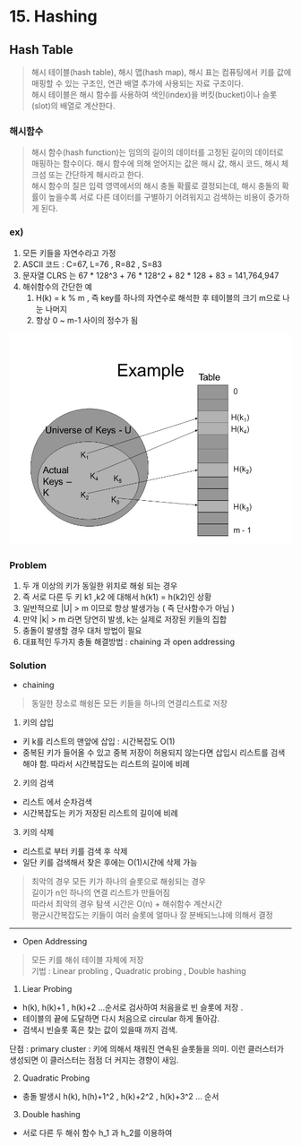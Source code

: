# 15. Hashing




## Hash Table  
> 해시 테이블(hash table), 해시 맵(hash map), 해시 표는 컴퓨팅에서 키를 값에 매핑할 수 있는 구조인, 연관 배열 추가에 사용되는 자료 구조이다.   
> 해시 테이블은 해시 함수를 사용하여 색인(index)을 버킷(bucket)이나 슬롯(slot)의 배열로 계산한다.  

### 해시함수 
> 해시 함수(hash function)는 임의의 길이의 데이터를 고정된 길이의 데이터로 매핑하는 함수이다. 해시 함수에 의해 얻어지는 값은 해시 값, 해시 코드, 해시 체크섬 또는 간단하게 해시라고 한다.  
> 해시 함수의 질은 입력 영역에서의 해시 충돌 확률로 결정되는데, 해시 충돌의 확률이 높을수록 서로 다른 데이터를 구별하기 어려워지고 검색하는 비용이 증가하게 된다.  

### ex)
1. 모든 키들을 자연수라고 가정 
2. ASCII 코드 : C=67, L=76 , R=82 , S=83
3. 문자열 CLRS 는 67 * 128^3 + 76 * 128^2 + 82 * 128 + 83 = 141,764,947
4. 해쉬함수의 간단한 예
   1) H(k) = k % m , 즉 key를 하나의 자연수로 해석한 후 테이블의 크기 m으로 나눈 나머지
   2) 항상 0 ~ m-1 사이의 정수가 됨

![hashing](./hashing.jpg)    
   

### Problem    
1. 두 개 이상의 키가 동일한 위치로 해슁 되는 경우    
2. 즉 서로 다른 두 키 k1 ,k2 에 대해서 h(k1) = h(k2)인 상황    
3. 일반적으로 |U| > m 이므로 항상 발생가능 ( 즉 단사함수가 아님 )    
4. 만약 |k| > m 라면 당연히 발생, k는 실제로 저장된 키들의 집합    
5. 충돌이 발생할 경우 대처 방법이 필요    
6. 대표적인 두가지 충돌 해결방법 : chaining 과 open addressing    

### Solution    

* chaining   
> 동일한 장소로 해슁돈 모든 키들을 하나의 연결리스트로 저장    

1. 키의 삽입    
- 키 k를 리스트의 맨앞에 삽입 : 시간복잡도 O(1)  
- 중복된 키가 들어올 수 있고 중복 저장이 허용되지 않는다면 삽입시 리스트를 검색해야 함. 따라서 시간복잡도는 리스트의 길이에 비례  

2. 키의 검색  
- 리스트 에서 순차검색  
- 시간복잡도는 키가 저장된 리스트의 길이에 비례  

3. 키의 삭제   
- 리스트로 부터 키를 검색 후 삭제  
- 일단 키를 검색해서 찾은 후에는 O(1)시간에 삭제 가능  

> 최악의 경우 모든 키가 하나의 슬롯으로 해슁되는 경우  
> 길이가 n인 하나의 연결 리스트가 만들어짐  
> 따라서 최악의 경우 탐색 시간은 O(n) + 해쉬함수 계산시간  
> 평균시간복잡도는 키들이 여러 슬롯에 얼마나 잘 분배되느냐에 의해서 결정  

<hr>

* Open Addressing  
> 모든 키를 해쉬 테이블 자체에 저장  
> 기법 : Linear probling , Quadratic probing , Double hashing  

1. Liear Probing
- h(k), h(k)+1 , h(k)+2 ...순서로 검사하여 처음을로 빈 슬롯에 저장 .
- 테이블의 끝에 도달하면 다시 처음으로 circular 하게 돌아감. 
- 검색시 빈슬롯 혹은 찾는 값이 있을때 까지 검색.

단점 : primary cluster : 키에 의해서 채워진 연속된 슬롯들을 의미. 이런 클러스터가 생성되면 이 클러스터는 점점 더 커지는 경향이 새임.

2. Quadratic Probing
- 충돌 발생시 h(k), h(h)+1^2 , h(k)+2^2 , h(k)+3^2 ... 순서

3. Double hashing
- 서로 다른 두 해쉬 함수 h_1 과 h_2를 이용하여 

   



